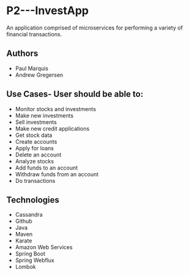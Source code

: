 # P2---InvestApp
An application comprised of microservices for performing a variety of financial transactions.

## Authors
- Paul Marquis
- Andrew Gregersen

## Use Cases- User should be able to: 
- Monitor stocks and investments 
- Make new investments 
- Sell investments 
- Make new credit applications 
- Get stock data 
- Create accounts 
- Apply for loans 
- Delete an account 
- Analyze stocks 
- Add funds to an account 
- Withdraw funds from an account
- Do transactions 

## Technologies
- Cassandra 
- Github 
- Java 
- Maven 
- Karate 
- Amazon Web Services 
- Spring Boot 
- Spring Webflux
- Lombok

